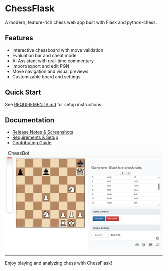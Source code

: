 # ChessFlask

A modern, feature-rich chess web app built with Flask and python-chess.

## Features
- Interactive chessboard with move validation
- Evaluation bar and cheat mode
- AI Assistant with real-time commentary
- Import/export and edit PGN
- Move navigation and visual previews
- Customizable board and settings

## Quick Start
See [REQUIREMENTS.md](REQUIREMENTS.md) for setup instructions.

## Documentation
- [Release Notes & Screenshots](releaseNotes/RELEASE_NOTES.md)
- [Requirements & Setup](REQUIREMENTS.md)
- [Contributing Guide](CONTRIBUTING.md)

![Gameplay Example](releaseNotes/Gameplay%20early.png)

---

Enjoy playing and analyzing chess with ChessFlask! 